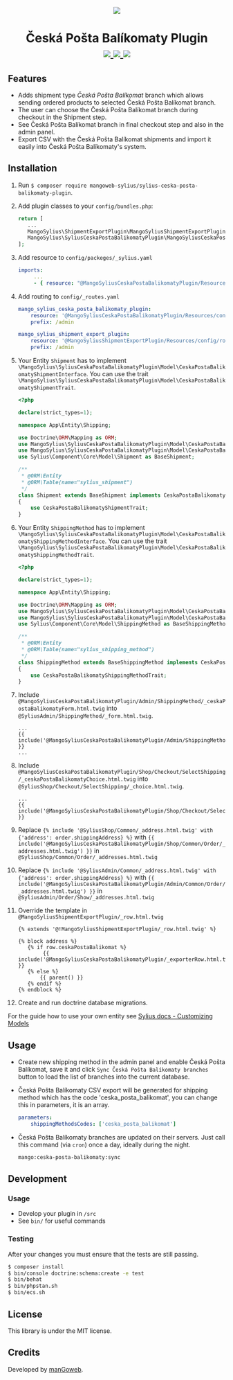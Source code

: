 <p align="center">
    <a href="https://www.mangoweb.cz/en/" target="_blank">
        <img src="https://avatars0.githubusercontent.com/u/38423357?s=200&v=4"/>
    </a>
</p>
<h1 align="center">
    Česká Pošta Balíkomaty Plugin
    <br />
    <a href="https://packagist.org/packages/mangoweb-sylius/sylius-ceska-posta-balikomaty-plugin" title="License" target="_blank">
        <img src="https://img.shields.io/packagist/l/mangoweb-sylius/sylius-ceska-posta-balikomaty-plugin.svg" />
    </a>
    <a href="https://packagist.org/packages/mangoweb-sylius/sylius-ceska-posta-balikomaty-plugin" title="Version" target="_blank">
        <img src="https://img.shields.io/packagist/v/mangoweb-sylius/sylius-ceska-posta-balikomaty-plugin.svg" />
    </a>
    <a href="https://travis-ci.org/mangoweb-sylius/SyliusCeskaPostaBalikomatyPlugin" title="Build status" target="_blank">
        <img src="https://img.shields.io/travis/mangoweb-sylius/SyliusCeskaPostaBalikomatyPlugin/master.svg" />
    </a>
</h1>

## Features

 - Adds shipment type *Česká Pošta Balíkomat* branch which allows sending ordered products to selected Česká Pošta Balíkomat branch.
 - The user can choose the Česká Pošta Balíkomat branch during checkout in the Shipment step.
 - See Česká Pošta Balíkomat branch in final checkout step and also in the admin panel.
 - Export CSV with the Česká Pošta Balíkomat shipments and import it easily into Česká Pošta Balíkomaty's system.

## Installation

1. Run `$ composer require mangoweb-sylius/sylius-ceska-posta-balikomaty-plugin`.
1. Add plugin classes to your `config/bundles.php`:
 
   ```php
   return [
      ...
      MangoSylius\ShipmentExportPlugin\MangoSyliusShipmentExportPlugin::class => ['all' => true],
      MangoSylius\SyliusCeskaPostaBalikomatyPlugin\MangoSyliusCeskaPostaBalikomatyPlugin::class => ['all' => true],
   ];
   ```
  
1. Add resource to `config/packeges/_sylius.yaml`

    ```yaml
    imports:
         ...
         - { resource: "@MangoSyliusCeskaPostaBalikomatyPlugin/Resources/config/resources.yml" }
    ```
   
1. Add routing to `config/_routes.yaml`

    ```yaml
    mango_sylius_ceska_posta_balikomaty_plugin:
        resource: '@MangoSyliusCeskaPostaBalikomatyPlugin/Resources/config/routing.yml'
        prefix: /admin
   
    mango_sylius_shipment_export_plugin:
        resource: '@MangoSyliusShipmentExportPlugin/Resources/config/routing.yml'
        prefix: /admin
    ```
   
1. Your Entity `Shipment` has to implement `\MangoSylius\SyliusCeskaPostaBalikomatyPlugin\Model\CeskaPostaBalikomatyShipmentInterface`. 
   You can use the trait `\MangoSylius\SyliusCeskaPostaBalikomatyPlugin\Model\CeskaPostaBalikomatyShipmentTrait`.
 
   ```php
   <?php 
   
   declare(strict_types=1);
   
   namespace App\Entity\Shipping;
   
   use Doctrine\ORM\Mapping as ORM;
   use MangoSylius\SyliusCeskaPostaBalikomatyPlugin\Model\CeskaPostaBalikomatyShipmentInterface;
   use MangoSylius\SyliusCeskaPostaBalikomatyPlugin\Model\CeskaPostaBalikomatyShipmentTrait;
   use Sylius\Component\Core\Model\Shipment as BaseShipment;
   
   /**
    * @ORM\Entity
    * @ORM\Table(name="sylius_shipment")
    */
   class Shipment extends BaseShipment implements CeskaPostaBalikomatyShipmentInterface
   {
       use CeskaPostaBalikomatyShipmentTrait;
   }
   ```
   
1. Your Entity `ShippingMethod` has to implement `\MangoSylius\SyliusCeskaPostaBalikomatyPlugin\Model\CeskaPostaBalikomatyShippingMethodInterface`. 
   You can use the trait `\MangoSylius\SyliusCeskaPostaBalikomatyPlugin\Model\CeskaPostaBalikomatyShippingMethodTrait`.
 
   ```php
   <?php 
   
   declare(strict_types=1);
   
   namespace App\Entity\Shipping;
   
   use Doctrine\ORM\Mapping as ORM;
   use MangoSylius\SyliusCeskaPostaBalikomatyPlugin\Model\CeskaPostaBalikomatyShippingMethodInterface;
   use MangoSylius\SyliusCeskaPostaBalikomatyPlugin\Model\CeskaPostaBalikomatyShippingMethodTrait;
   use Sylius\Component\Core\Model\ShippingMethod as BaseShippingMethod;
   
   /**
    * @ORM\Entity
    * @ORM\Table(name="sylius_shipping_method")
    */
   class ShippingMethod extends BaseShippingMethod implements CeskaPostaBalikomatyShippingMethodInterface
   {
       use CeskaPostaBalikomatyShippingMethodTrait;
   }
   ```

1. Include `@MangoSyliusCeskaPostaBalikomatyPlugin/Admin/ShippingMethod/_ceskaPostaBalikomatyForm.html.twig` into `@SyliusAdmin/ShippingMethod/_form.html.twig`.
 
    ```twig
    ...	
   {{ include('@MangoSyliusCeskaPostaBalikomatyPlugin/Admin/ShippingMethod/_ceskaPostaBalikomatyForm.html.twig') }}
    ...
    ```
   
1. Include `@MangoSyliusCeskaPostaBalikomatyPlugin/Shop/Checkout/SelectShipping/_ceskaPostaBalikomatyChoice.html.twig` into `@SyliusShop/Checkout/SelectShipping/_choice.html.twig`.
 
    ```twig
    ...
   {{ include('@MangoSyliusCeskaPostaBalikomatyPlugin/Shop/Checkout/SelectShipping/_ceskaPostaBalikomatyChoice.html.twig') }}
    ```
   
1. Replace `{% include '@SyliusShop/Common/_address.html.twig' with {'address': order.shippingAddress} %}` with `{{ include('@MangoSyliusCeskaPostaBalikomatyPlugin/Shop/Common/Order/_addresses.html.twig') }}` in `@SyliusShop/Common/Order/_addresses.html.twig`

1. Replace `{% include '@SyliusAdmin/Common/_address.html.twig' with {'address': order.shippingAddress} %}` with `{{ include('@MangoSyliusCeskaPostaBalikomatyPlugin/Admin/Common/Order/_addresses.html.twig') }}` in `@SyliusAdmin/Order/Show/_addresses.html.twig`

1. Override the template in `@MangoSyliusShipmentExportPlugin/_row.html.twig`
    ```twig
   {% extends '@!MangoSyliusShipmentExportPlugin/_row.html.twig' %}
   
   {% block address %}
       {% if row.ceskaPostaBalikomat %}
            {{ include('@MangoSyliusCeskaPostaBalikomatyPlugin/_exporterRow.html.twig') }}
       {% else %}
           {{ parent() }}
       {% endif %}
   {% endblock %}
    ```
   
1. Create and run doctrine database migrations.

For the guide how to use your own entity see [Sylius docs - Customizing Models](https://docs.sylius.com/en/1.6/customization/model.html)

## Usage

* Create new shipping method in the admin panel and enable Česká Pošta Balíkomat, save it and click `Sync Česká Pošta Balíkomaty branches` button to load the list of branches into the current database.
* Česká Pošta Balíkomaty CSV export will be generated for shipping method which has the code 'ceska_posta_balikomat', you can change this in parameters, it is an array.
  ```yaml
  parameters:
      shippingMethodsCodes: ['ceska_posta_balikomat']
  ```
* Česká Pošta Balíkomaty branches are updated on their servers. Just call this command (via `cron`) once a day, ideally during the night.

  ```bash
  mango:ceska-posta-balikomaty:sync
  ```

## Development

### Usage

- Develop your plugin in `/src`
- See `bin/` for useful commands

### Testing


After your changes you must ensure that the tests are still passing.

```bash
$ composer install
$ bin/console doctrine:schema:create -e test
$ bin/behat
$ bin/phpstan.sh
$ bin/ecs.sh
```

License
-------
This library is under the MIT license.

Credits
-------
Developed by [manGoweb](https://www.mangoweb.eu/).
